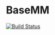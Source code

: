 # BaseMM

[![Build Status](https://github.com/hendri54/BaseMM.jl/actions/workflows/CI.yml/badge.svg?branch=main)](https://github.com/hendri54/BaseMM.jl/actions/workflows/CI.yml?query=branch%3Amain)
